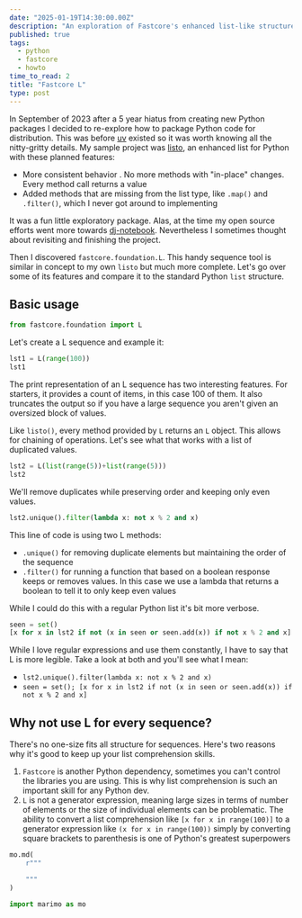 ```yaml
---
date: "2025-01-19T14:30:00.00Z"
description: "An exploration of Fastcore's enhanced list-like structure"
published: true
tags:
  - python
  - fastcore
  - howto
time_to_read: 2
title: "Fastcore L"
type: post
---
```


In September of 2023 after a 5 year hiatus from creating new Python packages I decided to re-explore how to package Python code for distribution. This was before [uv](https://docs.astral.sh/uv/) existed so it was worth knowing all the nitty-gritty details. My sample project was [listo](https://github.com/pydanny/listo), an enhanced list for Python with these planned features:

- More consistent behavior . No more methods with "in-place" changes. Every method call returns a value
- Added methods that are missing from the list type, like `.map()` and `.filter()`, which I never got around to implementing

It was a fun little exploratory package. Alas, at the time my open source efforts went more towards [dj-notebook](https://github.com/pydanny/dj-notebook). Nevertheless I sometimes thought about revisiting and finishing the project.

Then I discovered `fastcore.foundation.L`. This handy sequence tool is similar in concept to my own `listo` but much more complete. Let's go over some of its features and compare it to the standard Python `list` structure.

## Basic usage

```python {.marimo}
from fastcore.foundation import L
```

Let's create a L sequence and example it:

```python {.marimo}
lst1 = L(range(100))
lst1
```

The print representation of an L sequence has two interesting features. For starters, it provides a count of items, in this case 100 of them. It also truncates the output so if you have a large sequence you aren't given an oversized block of values.

Like `listo()`, every method provided by `L` returns an `L` object. This allows for chaining of operations. Let's see what that works with a list of duplicated values.

```python {.marimo}
lst2 = L(list(range(5))+list(range(5)))
lst2
```

We'll remove duplicates while preserving order and keeping only even values.

```python {.marimo}
lst2.unique().filter(lambda x: not x % 2 and x)
```

This line of code is using two L methods:
- `.unique()` for removing duplicate elements but maintaining the order of the sequence
- `.filter()` for running a function that based on a boolean response keeps or removes values. In this case we use a lambda that returns a boolean to tell it to only keep even values

While I could do this with a regular Python list it's bit more verbose.

```python {.marimo}
seen = set()
[x for x in lst2 if not (x in seen or seen.add(x)) if not x % 2 and x]
```

While I love regular expressions and use them constantly, I have to say that L is more legible. Take a look at both and you'll see what I mean:

- `lst2.unique().filter(lambda x: not x % 2 and x)`
- `seen = set(); [x for x in lst2 if not (x in seen or seen.add(x)) if not x % 2 and x]`

## Why not use L for every sequence?

There's no one-size fits all structure for sequences. Here's two reasons why it's good to keep up your list comprehension skills.

1. `Fastcore` is another Python dependency, sometimes you can't control the libraries you are using. This is why list comprehension is such an important skill for any Python dev.
2. `L` is not a generator expression, meaning large sizes in terms of number of elements or the size of individual elements can be problematic. The ability to convert a list comprehension like `[x for x in range(100)]` to a generator expression like `(x for x in range(100))` simply by converting square brackets to parenthesis is one of Python's greatest superpowers

```python {.marimo hide_code="true"}
mo.md(
    r"""

    """
)
```

```python {.marimo}
import marimo as mo
```